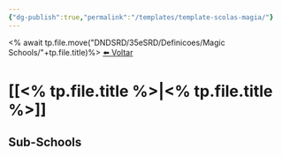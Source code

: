```yaml
---
{"dg-publish":true,"permalink":"/templates/template-scolas-magia/"}
---
```


 <% await tp.file.move("DNDSRD/35eSRD/Definicoes/Magic Schools/"+tp.file.title)%>
<a href="javascript:history.back()">⬅️ Voltar</a>
# [[<% tp.file.title %>\|<% tp.file.title %>]]


## Sub-Schools